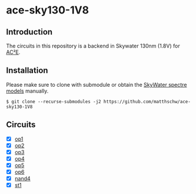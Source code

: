 # ace-sky130-1V8

## Introduction

The circuits in this repository is a backend in Skywater 130nm (1.8V)
for [AC²E](https://github.com/matthschw/ace).

## Installation

Please make sure to clone with submodule or obtain the
[SkyWater spectre models](https://github.com/matthschw/sky130-models-spectre/tree/main)
manually.

```
$ git clone --recurse-submodules -j2 https://github.com/matthschw/ace-sky130-1V8
```

## Circuits

- [X] [op1](https://raw.githubusercontent.com/matthschw/ace/main/figures/op1.png) 
- [X] [op2](https://raw.githubusercontent.com/matthschw/ace/main/figures/op2.png) 
- [X] [op3](https://raw.githubusercontent.com/matthschw/ace/main/figures/op3.png) 
- [X] [op4](https://raw.githubusercontent.com/matthschw/ace/main/figures/op4.png) 
- [X] [op5](https://raw.githubusercontent.com/matthschw/ace/main/figures/op5.png) 
- [X] [op6](https://raw.githubusercontent.com/matthschw/ace/main/figures/op6.png) 
- [X] [nand4](https://raw.githubusercontent.com/matthschw/ace/main/figures/nand4.png) 
- [X] [st1](https://raw.githubusercontent.com/matthschw/ace/main/figures/st1.png) 